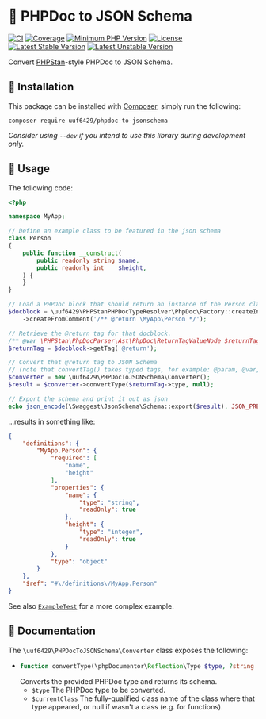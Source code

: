 # 📩 PHPDoc to JSON Schema

[![CI](https://github.com/uuf6429/phpdoc-to-jsonschema/actions/workflows/ci.yml/badge.svg)](https://github.com/uuf6429/phpdoc-to-jsonschema/actions/workflows/ci.yml)
[![Coverage](https://codecov.io/gh/uuf6429/phpdoc-to-jsonschema/branch/main/graph/badge.svg)](https://codecov.io/gh/uuf6429/phpdoc-to-jsonschema)
[![Minimum PHP Version](https://img.shields.io/badge/php-%5E8.1-8892BF.svg)](https://php.net/)
[![License](https://img.shields.io/badge/license-MIT-428F7E.svg)](https://github.com/uuf6429/phpdoc-to-jsonschema/blob/main/LICENSE)
[![Latest Stable Version](https://poser.pugx.org/uuf6429/phpdoc-to-jsonschema/v)](https://packagist.org/packages/uuf6429/phpdoc-to-jsonschema)
[![Latest Unstable Version](https://poser.pugx.org/uuf6429/phpdoc-to-jsonschema/v/unstable)](https://packagist.org/packages/uuf6429/phpdoc-to-jsonschema)

Convert [PHPStan](https://phpstan.org/)-style PHPDoc to JSON Schema.

## 💾 Installation

This package can be installed with [Composer](https://getcomposer.org), simply run the following:

```shell
composer require uuf6429/phpdoc-to-jsonschema
```

_Consider using `--dev` if you intend to use this library during development only._

## 🚀 Usage

The following code:

```php
<?php

namespace MyApp;

// Define an example class to be featured in the json schema
class Person
{
    public function __construct(
        public readonly string $name,
        public readonly int    $height,
    ) {
    }
}

// Load a PHPDoc block that should return an instance of the Person class
$docblock = \uuf6429\PHPStanPHPDocTypeResolver\PhpDoc\Factory::createInstance()
    ->createFromComment('/** @return \MyApp\Person */');

// Retrieve the @return tag for that docblock.
/** @var \PHPStan\PhpDocParser\Ast\PhpDoc\ReturnTagValueNode $returnTag */
$returnTag = $docblock->getTag('@return');

// Convert that @return tag to JSON Schema
// (note that convertTag() takes typed tags, for example: @param, @var, @property[-read/-write] and of course @return)
$converter = new \uuf6429\PHPDocToJSONSchema\Converter();
$result = $converter->convertType($returnTag->type, null);

// Export the schema and print it out as json
echo json_encode(\Swaggest\JsonSchema\Schema::export($result), JSON_PRETTY_PRINT);
```
...results in something like:
```json
{
    "definitions": {
        "MyApp.Person": {
            "required": [
                "name",
                "height"
            ],
            "properties": {
                "name": {
                    "type": "string",
                    "readOnly": true
                },
                "height": {
                    "type": "integer",
                    "readOnly": true
                }
            },
            "type": "object"
        }
    },
    "$ref": "#\/definitions\/MyApp.Person"
}
```

See also [`ExampleTest`](https://github.com/uuf6429/phpdoc-to-jsonschema/blob/main/tests/Unit/ExampleTest.php) for a more complex example.

## 📖 Documentation

The `\uuf6429\PHPDocToJSONSchema\Converter` class exposes the following:

- ```php
  function convertType(\phpDocumentor\Reflection\Type $type, ?string $currentClass): \Swaggest\JsonSchema\Schema
  ```
  Converts the provided PHPDoc type and returns its schema.
    - `$type` The PHPDoc type to be converted.
    - `$currentClass` The fully-qualified class name of the class where that type appeared, or null if wasn't a class (e.g. for functions).
